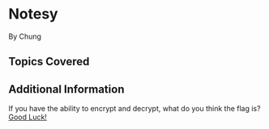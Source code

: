 # Notesy


By Chung




## Topics Covered

## Additional Information

If you have the ability to encrypt and decrypt, what do you think the flag is? [Good Luck!](https://www.youtube.com/watch?v=68BjP5f0ccE)